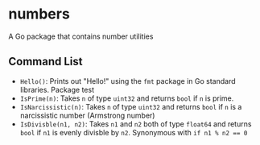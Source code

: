 # numbers
A Go package that contains number utilities

## Command List

* `Hello()`: Prints out "Hello!" using the `fmt` package in Go standard libraries. Package test
* `IsPrime(n)`: Takes `n` of type `uint32` and returns `bool` if `n` is prime.
* `IsNarcissistic(n)`: Takes `n` of type `uint32` and returns `bool` if `n` is a narcissistic number (Armstrong number)
* `IsDivisble(n1, n2)`: Takes `n1` and `n2` both of type `float64` and returns `bool` if `n1` is evenly divisble by `n2`. Synonymous with `if n1 % n2 == 0`

